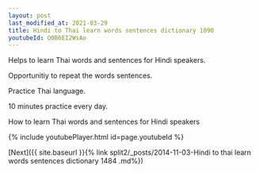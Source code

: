 ```yaml
---
layout: post
last_modified_at: 2021-03-29
title: Hindi to Thai learn words sentences dictionary 1090 
youtubeId: O0B6EI2WsAo
---
```

 
 
Helps to learn Thai words and sentences for Hindi speakers.

Opportunitiy to repeat the words sentences. 

Practice Thai language. 
 
10 minutes practice every day. 
 
How to learn Thai words and sentences for Hindi speakers 
 
{% include youtubePlayer.html id=page.youtubeId %}
 
 
[Next]({{ site.baseurl }}{% link  split2/_posts/2014-11-03-Hindi to thai learn words sentences dictionary 1484 .md%})
 

